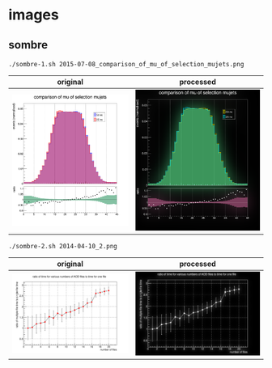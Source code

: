 # images

## sombre

```Bash
./sombre-1.sh 2015-07-08_comparison_of_mu_of_selection_mujets.png
```

|**original**|**processed**|
|---|---|
|![](sombre/2015-07-08_comparison_of_mu_of_selection_mujets.png)|![](sombre/2015-07-08_comparison_of_mu_of_selection_mujets_sombre.png)|

```Bash
./sombre-2.sh 2014-04-10_2.png
```

|**original**|**processed**|
|---|---|
|![](sombre/2014-04-10_2.png)|![](sombre/2014-04-10_2_sombre.png)|

